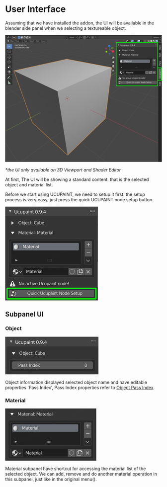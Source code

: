 # User Interface

Assuming that we have installed the addon, the UI will be available in the blender side panel when we selecting a textureable object.

![00](source/x02.user-interface/00.png)

_*the UI only available on 3D Viewport and Shader Editor_

At first, The UI will be showing a standard content. that is the selected object and material list.

Before we start using UCUPAINT, we need to setup it first. the setup process is very easy, just press the quick UCUPAINT node setup button.

![01](source/x02.user-interface/01.png)

## Subpanel UI

### Object

![02](source/x02.user-interface/02.png)

Object information displayed selected object name and have editable properties 'Pass Index', Pass Index properties refer to [Object Pass Index](https://docs.blender.org/manual/en/latest/scene_layout/object/properties/relations.html).

### Material

![03](source/x02.user-interface/03.png)

Material subpanel have shortcut for accessing the material list of the selected object. We can add, remove and do another material operation in this subpanel, just like in the original menu().
